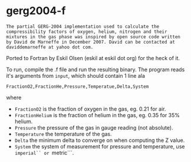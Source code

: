 gerg2004-f
==========

```
The partial GERG-2004 implementation used to calculate the
compressibility factors of oxygen, helium, nitrogen and their
mixtures in the gas phase was inspired by open source code written
by David de Marneffe in December 2007. David can be contacted at
daviddemarneffe at yahoo dot com.
```

Ported to Fortran by Eskil Olsen (eskil at eskil dot org) for the heck of it.

To run, compile the .f file and run the resulting binary. The program reads
it's arguments from ```input```, which should contain 1 line ala

```
FractionO2,FractionHe,Pressure,Temperatue,Delta,System
```

where

* ```FractionO2``` is the fraction of oxygen in the gas, eg. 0.21 for air.
* ```FractionHelium``` is the fraction of helium in the gas, eg. 0.35 for 35% helium.
* ```Pressure``` the pressure of the gas in gauge reading (not absolute).
* ```Temperature``` the temperature of the gas.
* ```Delta``` the minimum delta to converge on when computing the Z value.
* ```System``` the system of measurement for pressure and temperature, use ```imperial`` or ```metric```.
